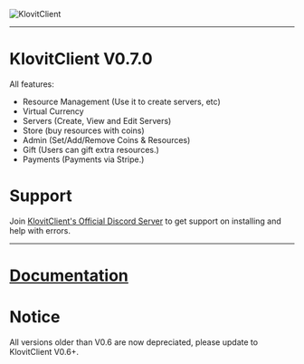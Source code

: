 ![KlovitClient](https://docs.klovit.tech/img/Klovit%20Logo.png)

<hr>

# KlovitClient V0.7.0

All features:
- Resource Management (Use it to create servers, etc)
- Virtual Currency
- Servers (Create, View and Edit Servers)
- Store (buy resources with coins)
- Admin (Set/Add/Remove Coins & Resources)
- Gift (Users can gift extra resources.)
- Payments (Payments via Stripe.)

# Support
Join [KlovitClient's Official Discord Server](https://discord.gg/grrRKuyyyE) to get support on installing and help with errors.

<hr>

# [Documentation](https://docs.klovit.tech)
# Notice
All versions older than V0.6 are now depreciated, please update to KlovitClient V0.6+.
